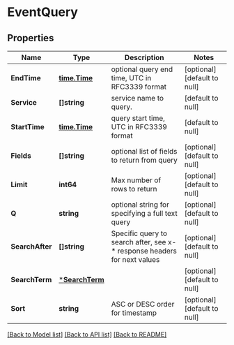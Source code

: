 # EventQuery

## Properties
Name | Type | Description | Notes
------------ | ------------- | ------------- | -------------
**EndTime** | [**time.Time**](time.Time.md) | optional query end time, UTC in RFC3339 format | [optional] [default to null]
**Service** | **[]string** | service name to query. | [default to null]
**StartTime** | [**time.Time**](time.Time.md) | query start time, UTC in RFC3339 format | [default to null]
**Fields** | **[]string** | optional list of fields to return from query | [optional] [default to null]
**Limit** | **int64** | Max number of rows to return | [optional] [default to null]
**Q** | **string** | optional string for specifying a full text query | [optional] [default to null]
**SearchAfter** | **[]string** | Specific query to search after, see x-* response headers for next values | [optional] [default to null]
**SearchTerm** | [***SearchTerm**](SearchTerm.md) |  | [optional] [default to null]
**Sort** | **string** | ASC or DESC order for timestamp | [optional] [default to null]

[[Back to Model list]](../README.md#documentation-for-models) [[Back to API list]](../README.md#documentation-for-api-endpoints) [[Back to README]](../README.md)

